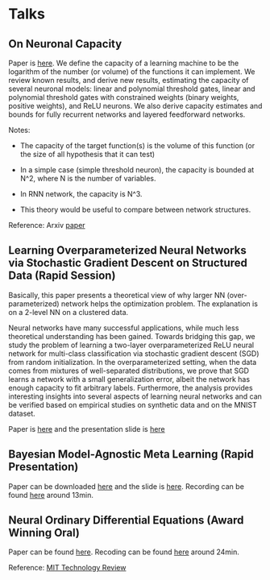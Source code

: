 # Talks

## On Neuronal Capacity

Paper is [here](http://papers.nips.cc/paper/by-source-2018-3826). We define the
capacity of a learning machine to be the logarithm of the number (or volume) of
the functions it can implement. We review known results, and derive new
results, estimating the capacity of several neuronal models: linear and
polynomial threshold gates, linear and polynomial threshold gates with
constrained weights (binary weights, positive weights), and ReLU neurons. We
also derive capacity estimates and bounds for fully recurrent networks and
layered feedforward networks.

Notes:

* The capacity of the target function(s) is the volume of this function (or the
  size of all hypothesis that it can test)

* In a simple case (simple threshold neuron), the capacity is bounded at N^2,
  where N is the number of variables.

* In RNN network, the capacity is N^3.
* This theory would be useful to compare between network structures.

Reference: Arxiv [paper](https://arxiv.org/abs/1803.10868)

## Learning Overparameterized Neural Networks via Stochastic Gradient Descent on Structured Data (Rapid Session)

Basically, this paper presents a theoretical view of why larger NN
(over-parameterized) network helps the optimization problem. The explanation is
on a 2-level NN on a clustered data.

Neural networks have many successful applications, while much less theoretical
understanding has been gained. Towards bridging this gap, we study the problem
of learning a two-layer overparameterized ReLU neural network for multi-class
classification via stochastic gradient descent (SGD) from random
initialization. In the overparameterized setting, when the data comes from
mixtures of well-separated distributions, we prove that SGD learns a network
with a small generalization error, albeit the network has enough capacity to
fit arbitrary labels. Furthermore, the analysis provides interesting insights
into several aspects of learning neural networks and can be verified based on
empirical studies on synthetic data and on the MNIST dataset.

Paper is [here](http://papers.nips.cc/paper/by-source-2018-4999) and the presentation slide is [here](https://nips.cc/media/Slides/nips/2018/220cd(04-10-05)-04-10-20-12563-Learning_Overpa.pdf)

## Bayesian Model-Agnostic Meta Learning (Rapid Presentation)

Paper can be downloaded [here](http://papers.nips.cc/paper/by-source-2018-3652)
and the slide is
[here](https://nips.cc/media/Slides/nips/2018/220e(04-15-30)-04-15-40-12594-Bayesian_Model-.pdf).
Recording can be found
[here](https://www.facebook.com/nipsfoundation/videos/265425524142328/) around
13min.


## Neural Ordinary Differential Equations (Award Winning Oral)

Paper can be found [here](http://papers.nips.cc/paper/by-source-2018-3310).
Recoding can be found
[here](https://www.facebook.com/nipsfoundation/videos/265425524142328/) around
24min.


Reference: [MIT Technology Review](https://www.technologyreview.com/s/612561/a-radical-new-neural-network-design-could-overcome-big-challenges-in-ai/)


